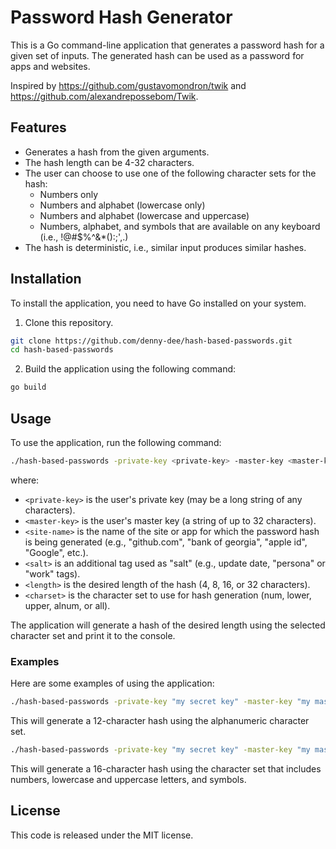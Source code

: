 # Password Hash Generator

This is a Go command-line application that generates a password hash for a given set of inputs. The generated hash can be used as a password for apps and websites.

Inspired by https://github.com/gustavomondron/twik and https://github.com/alexandrepossebom/Twik.

## Features

- Generates a hash from the given arguments.
- The hash length can be 4-32 characters.
- The user can choose to use one of the following character sets for the hash:
  - Numbers only
  - Numbers and alphabet (lowercase only)
  - Numbers and alphabet (lowercase and uppercase)
  - Numbers, alphabet, and symbols that are available on any keyboard (i.e., !@#$%^&*():;',.)
- The hash is deterministic, i.e., similar input produces similar hashes.

## Installation

To install the application, you need to have Go installed on your system.

1. Clone this repository.
```bash
git clone https://github.com/denny-dee/hash-based-passwords.git
cd hash-based-passwords
```

2. Build the application using the following command:
```bash
go build
```

## Usage

To use the application, run the following command:

```bash
./hash-based-passwords -private-key <private-key> -master-key <master-key> -site-name <site-name> -salt <salt> -length <length> -charset <charset>
```

where:

- `<private-key>` is the user's private key (may be a long string of any characters).
- `<master-key>` is the user's master key (a string of up to 32 characters).
- `<site-name>` is the name of the site or app for which the password hash is being generated (e.g., "github.com", "bank of georgia", "apple id", "Google", etc.).
- `<salt>` is an additional tag used as "salt" (e.g., update date, "persona" or "work" tags).
- `<length>` is the desired length of the hash (4, 8, 16, or 32 characters).
- `<charset>` is the character set to use for hash generation (num, lower, upper, alnum, or all).

The application will generate a hash of the desired length using the selected character set and print it to the console.

### Examples

Here are some examples of using the application:

```bash
./hash-based-passwords -private-key "my secret key" -master-key "my master key" -site-name "github.com" -salt "work" -length 12 -charset alnum
```
This will generate a 12-character hash using the alphanumeric character set.

```bash
./hash-based-passwords -private-key "my secret key" -master-key "my master key" -site-name "bank of georgia" -salt "2023-04-28" -length 16 -charset all
```

This will generate a 16-character hash using the character set that includes numbers, lowercase and uppercase letters, and symbols.

## License

This code is released under the MIT license.
